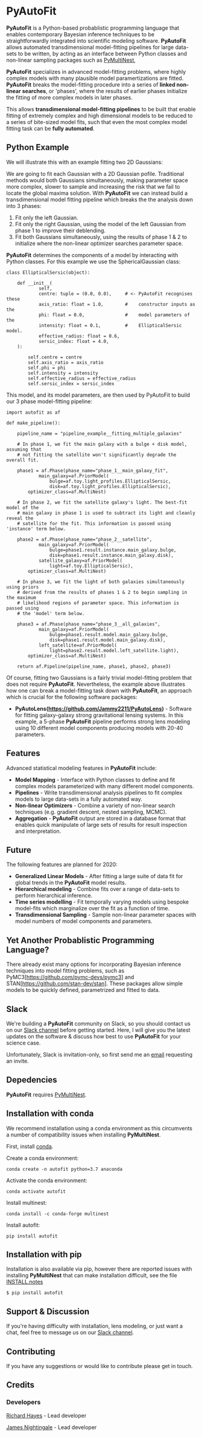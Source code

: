 # PyAutoFit

**PyAutoFit** is a Python-based probablistic programming language that enables contemporary Bayesian inference techniques to be straightforwardly integrated into scientific modeling software. **PyAutoFit** allows automated transdimensional model-fitting pipelines for large data-sets to be written, by acting as an interface between Python classes and non-linear sampling packages such as [PyMultiNest](http://johannesbuchner.github.io/pymultinest-tutorial/install.html), 

**PyAutoFit** specializes in advanced model-fitting problems, where highly complex models with many plausible model paramertizations are fitted. **PyAutoFit** breaks the model-fitting procedure into a series of **linked non-linear searches**, or 'phases', where the results of earlier phases initialize the fitting of more complex models in later phases.

This allows **transdimensional model-fitting pipelines** to be built that enable fitting of extremely complex and high dimensional models to be reduced to a series of bite-sized model fits, such that even the most complex model fitting task can be **fully automated**. 

## Python Example

We will illustrate this with an example fitting two 2D Gaussians:

We are going to fit each Gaussian with a 2D Gaussian pofile. Traditional methods would both Gaussians simultaneously, making parameter space more complex, slower to sample and increasing the risk that we fail to locate the global maxima solution. With **PyAutoFit** we can instead build a transdimensional model fitting pipeline which breaks the the analysis down into 3 phases:

1) Fit only the left Gaussian.
2) Fit only the right Gaussian, using the model of the left Gaussian from phase 1 to improve their deblending.
3) Fit both Gaussians simultaneously, using the results of phase 1 & 2 to initialize where the non-linear optimizer searches parameter space.

**PyAutoFit** determines the components of a model by interacting with Python classes. For this example we use the SphericalGaussian class:

```
class EllipticalSersic(object):

    def __init__(
            self,
            centre: tuple = (0.0, 0.0),     # <- PyAutoFit recognises these
            axis_ratio: float = 1.0,        #    constructor inputs as the
            phi: float = 0.0,               #    model parameters of the
            intensity: float = 0.1,         #    EllipticalSersic model.
            effective_radius: float = 0.6,
            sersic_index: float = 4.0,
    ):

        self.centre = centre
        self.axis_ratio = axis_ratio
        self.phi = phi
        self.intensity = intensity
        self.effective_radius = effective_radius
        self.sersic_index = sersic_index
```

This model, and its model parameters, are then used by PyAutoFit to build our 3 phase model-fitting pipeline:

```
import autofit as af

def make_pipeline():

    pipeline_name = "pipeline_example__fitting_multiple_galaxies"

    # In phase 1, we fit the main galaxy with a bulge + disk model, assuming that
    # not fitting the satellite won't significantly degrade the overall fit.

    phase1 = af.Phase(phase_name="phase_1__main_galaxy_fit",
            main_galaxy=af.PriorModel(
                bulge=af.toy.light_profiles.EllipticalSersic,
                disk=af.toy.light_profiles.EllipticalSersic),
        optimizer_class=af.MultiNest)

    # In phase 2, we fit the satellite galaxy's light. The best-fit model of the
    # main galaxy in phase 1 is used to subtract its light and cleanly reveal the
    # satellite for the fit. This information is passed using 'instance' term below.

    phase2 = af.Phase(phase_name="phase_2__satellite",
            main_galaxy=af.PriorModel(
                bulge=phase1.result.instance.main_galaxy.bulge,
                disk=phase1.result.instance.main_galaxy.disk),
            satellite_galaxy=af.PriorModel(
                light=af.toy.EllipticalSersic),
        optimizer_class=af.MultiNest)

    # In phase 3, we fit the light of both galaxies simultaneously using priors
    # derived from the results of phases 1 & 2 to begin sampling in the maximum
    # likelihood regions of parameter space. This information is passed using
    # the 'model' term below.

    phase3 = af.Phase(phase_name="phase_3__all_galaxies",
            main_galaxy=af.PriorModel(
                bulge=phase1.result.model.main_galaxy.bulge,
                disk=phase1.result.model.main_galaxy.disk),
            left_satellite=af.PriorModel(
                light=phase2.result.model.left_satellite.light),
        optimizer_class=af.MultiNest)

    return af.Pipeline(pipeline_name, phase1, phase2, phase3)
```

Of course, fitting two Gaussians is a fairly trivial model-fitting problem that does not require **PyAutoFit**. Nevertheless, the example above illustrates how one can break a model-fitting task down with **PyAutoFit**, an approach which is crucial for the following software packages: 

- **PyAutoLens(https://github.com/Jammy2211/PyAutoLens)** - Software for fitting galaxy-galaxy strong gravitational lensing systems. In this example, a 5-phase **PyAutoFit** pipeline performs strong lens modeling using 10 different model components producing models with 20-40 parameters.

## Features

Advanced statistical modeling features in **PyAutoFit** include:

- **Model Mapping** - Interface with Python classes to define and fit complex models parameterized with many different model components.
- **Pipelines** - Write transdimensional analysis pipelines to fit complex models to large data-sets in a fully automated way.
- **Non-linear Optimizers** - Combine a variety of non-linear search techniques (e.g. gradient descent, nested sampling, MCMC).
- **Aggregation** - **PyAutoFit** output are stored in a database format that enables quick manipulate of large sets of results for result inspection and interpretation.

## Future

The following features are planned for 2020:

- **Generalized Linear Models** - After fitting a large suite of data fit for global trends in the **PyAutoFit** model results.
- **Hierarchical modeling** - Combine fits over a range of data-sets to perform hierarchical inference.
- **Time series modelling** - Fit temporally varying models using bespoke model-fits which marginalize over the fit as a function of time.
- **Transdimensional Sampling** - Sample non-linear parameter spaces with model numbers of model components and parameters.

## Yet Another Probablistic Programming Language?

There already exist many options for incorporating Bayesian inference techniques into model fitting problems, such as PyMC3[https://github.com/pymc-devs/pymc3] and STAN[https://github.com/stan-dev/stan]. These packages allow simple models to be quickly defined, parametrized and fitted to data.

## Slack

We're building a **PyAutoFit** community on Slack, so you should contact us on our [Slack channel](https://pyautofit.slack.com/) before getting started. Here, I will give you the latest updates on the software & discuss how best to use **PyAutoFit** for your science case.

Unfortunately, Slack is invitation-only, so first send me an [email](https://github.com/Jammy2211) requesting an invite.

## Depedencies

**PyAutoFit** requires [PyMultiNest](http://johannesbuchner.github.io/pymultinest-tutorial/install.html).

## Installation with conda

We recommend installation using a conda environment as this circumvents a number of compatibility issues when installing **PyMultiNest**.

First, install [conda](https://conda.io/miniconda.html).

Create a conda environment:

```
conda create -n autofit python=3.7 anaconda
```

Activate the conda environment:

```
conda activate autofit
```

Install multinest:

```
conda install -c conda-forge multinest
```

Install autofit:

```
pip install autofit
```

## Installation with pip

Installation is also available via pip, however there are reported issues with installing **PyMultiNest** that can make installation difficult, see the file [INSTALL.notes](https://github.com/Jammy2211/PyAutoFit/blob/master/INSTALL.notes)

```
$ pip install autofit
```

## Support & Discussion

If you're having difficulty with installation, lens modeling, or just want a chat, feel free to message us on our [Slack channel](https://pyautofit.slack.com/).

## Contributing

If you have any suggestions or would like to contribute please get in touch.

## Credits

### Developers

[Richard Hayes](https://github.com/rhayes777) - Lead developer

[James Nightingale](https://github.com/Jammy2211) - Lead developer
